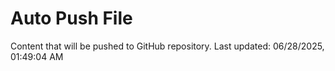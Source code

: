 # Auto Push File

Content that will be pushed to GitHub repository.
Last updated: 06/28/2025, 01:49:04 AM